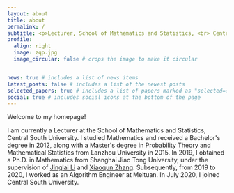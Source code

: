 ```yaml
---
layout: about
title: about
permalink: /
subtitle: <p>Lecturer, School of Mathematics and Statistics, <br> Central South University<p>
profile:
  align: right
  image: zqp.jpg
  image_circular: false # crops the image to make it circular


news: true # includes a list of news items
latest_posts: false # includes a list of the newest posts
selected_papers: true # includes a list of papers marked as "selected={true}"
social: true # includes social icons at the bottom of the page
---
```


Welcome to my homepage!

I am currently a Lecturer at the School of Mathematics and Statistics, Central South University. I studied Mathematics and received a Bachelor's degree in 2012, along with a Master's degree in Probability Theory and Mathematical Statistics from Lanzhou University in 2015. In 2019, I obtained a Ph.D. in Mathematics from Shanghai Jiao Tong University, under the supervision of [Jinglai Li](https://lijinglai.github.io/) and [Xiaoqun Zhang](https://math.sjtu.edu.cn/faculty/xqzhang/index.html). Subsequently, from 2019 to 2020, I worked as an Algorithm Engineer at Meituan. In July 2020, I joined Central South University.


